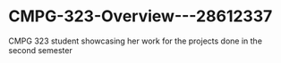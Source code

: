 # CMPG-323-Overview---28612337
CMPG 323 student showcasing her work for the projects done in the second semester
